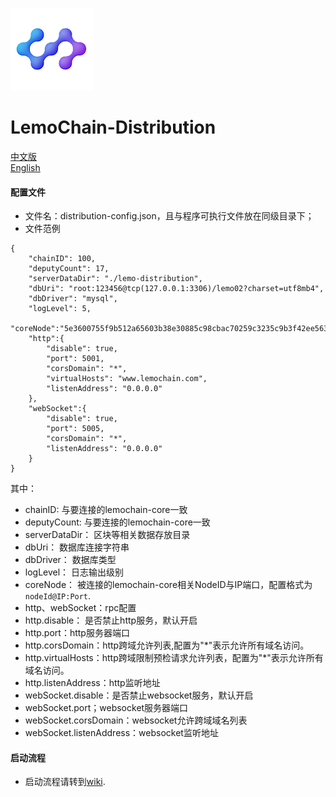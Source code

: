 ![Logo of the project](./logo.png)

# LemoChain-Distribution


[中文版](https://github.com/LemoFoundationLtd/lemochain-distribution/blob/master/README_zh.md)   
[English](https://github.com/LemoFoundationLtd/lemochain-distribution/blob/master/README.md)



#### 配置文件
- 文件名：distribution-config.json，且与程序可执行文件放在同级目录下；
- 文件范例
```
{
	"chainID": 100,
	"deputyCount": 17,
	"serverDataDir": "./lemo-distribution",
	"dbUri": "root:123456@tcp(127.0.0.1:3306)/lemo02?charset=utf8mb4",
	"dbDriver": "mysql",
	"logLevel": 5,
	"coreNode":"5e3600755f9b512a65603b38e30885c98cbac70259c3235c9b3f42ee563b480edea351ba0ff5748a638fe0aeff5d845bf37a3b437831871b48fd32f33cd9a3c0@120.78.132.151:7003",
	"http":{
		"disable": true,
		"port": 5001,
		"corsDomain": "*",
		"virtualHosts": "www.lemochain.com",
		"listenAddress": "0.0.0.0"
	},
	"webSocket":{
		"disable": true,
		"port": 5005,
		"corsDomain": "*",
		"listenAddress": "0.0.0.0"
	}
}
```
其中：
- chainID: 与要连接的lemochain-core一致
- deputyCount: 与要连接的lemochain-core一致
- serverDataDir： 区块等相关数据存放目录
- dbUri： 数据库连接字符串
- dbDriver： 数据库类型
- logLevel： 日志输出级别
- coreNode： 被连接的lemochain-core相关NodeID与IP端口，配置格式为`nodeId@IP:Port`.
- http、webSocket：rpc配置
- http.disable： 是否禁止http服务，默认开启
- http.port：http服务器端口
- http.corsDomain：http跨域允许列表,配置为"*"表示允许所有域名访问。
- http.virtualHosts：http跨域限制预检请求允许列表，配置为"*"表示允许所有域名访问。
- http.listenAddress：http监听地址
- webSocket.disable：是否禁止websocket服务，默认开启
- webSocket.port；websocket服务器端口
- webSocket.corsDomain：websocket允许跨域域名列表
- webSocket.listenAddress：websocket监听地址

#### 启动流程
- 启动流程请转到[wiki](https://github.com/LemoFoundationLtd/lemochain-distribution/wiki).
